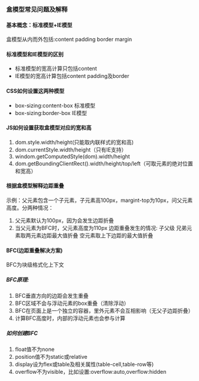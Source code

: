 ### 盒模型常见问题及解释

#### 基本概念：标准模型+IE模型
盒模型从内而外包括:content padding border margin

#### 标准模型和IE模型的区别
* 标准模型的宽高计算只包括content
* IE模型的宽高计算包括content padding及border

#### CSS如何设置这两种模型
* box-sizing:content-box 标准模型
* box-sizing:border-box IE模型

#### JS如何设置获取盒模型对应的宽和高
1. dom.style.width/height(只能取内联样式的宽和高)
2. dom.currentStyle.width/height（只有IE支持）
3. windom.getComputedStyle(dom).width/height
4. dom.getBoundingClientRect().width/height/top/left（可取元素的绝对位置和宽高）

#### 根据盒模型解释边距重叠
示例：父元素包含一个子元素，子元素高100px，margint-top为10px，问父元素高度。分两种情况：
1. 父元素默认为100px，因为会发生边距折叠
2. 当父元素为BFC时，父元素高度为110px
边距重叠发生的情况:
子父级
兄弟元素取两元素边距最大值折叠
空元素取上下边距的最大值折叠

#### BFC(边距重叠解决方案)
BFC为块级格式化上下文
##### BFC原理:
1. BFC垂直方向的边距会发生重叠
2. BFC区域不会与浮动元素的box重叠（清除浮动）
3. BFC在页面上是一个独立的容器，里外元素不会互相影响（无父子边距折叠）
4. 计算BFC高度时，内部的浮动元素也会参与计算
##### 如何创建BFC
1. float值不为none
2. position值不为static或relative
3. display设为flex或table及相关属性(table-cell,table-row等)
4. overflow不为visible，比如设置:overflow:auto,overflow:hidden
